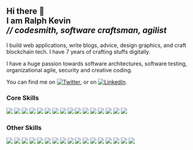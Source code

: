 <h2>
  Hi there 👋 <br/>
  I am Ralph Kevin <br/>
  <i>// codesmith, software craftsman, agilist</i>
</h1>

I build web applications, write blogs, advice, design graphics, and craft blockchain tech.
I have 7 years of crafting stuffs digitally.

I have a huge passion towards software architectures, software testing, organizational agile, security and creative coding.


<!-- Actual text -->

You can find me on [![Twitter][1.2]][1], or on [![LinkedIn][2.2]][2].

<!-- Icons -->

[1.2]: http://i.imgur.com/wWzX9uB.png (twitter icon without padding)
[2.2]: https://raw.githubusercontent.com/MartinHeinz/MartinHeinz/master/linkedin-3-16.png (LinkedIn icon without padding)

<!-- Links to your social media accounts -->

[1]: https://twitter.com/ralphcasipe1
[2]: https://www.linkedin.com/in/ralph-casipe/

### Core Skills
  
  ![](https://img.shields.io/badge/-JavaScript-2C3E50?style=for-the-badge&logo=javascript)
  ![](https://img.shields.io/badge/-TypeScript-2C3E50?style=for-the-badge&logo=typescript)
  ![](https://img.shields.io/badge/-Git-2C3E50?style=for-the-badge&logo=git)
  ![](https://img.shields.io/badge/-unix-2C3E50?style=for-the-badge&logo=linux)
  ![](https://img.shields.io/badge/-VSCode-2C3E50?style=for-the-badge&logo=visual-studio-code)
  ![](https://img.shields.io/badge/-MongoDB-2C3E50?style=for-the-badge&logo=mongodb)
  ![](https://img.shields.io/badge/-PostgreSQL-2C3E50?style=for-the-badge&logo=postgresql)
  ![](https://img.shields.io/badge/-Redis-2C3E50?style=for-the-badge&logo=redis)
  ![](https://img.shields.io/badge/-Bazel-2C3E50?style=for-the-badge&logo=bazel)
  ![](https://img.shields.io/badge/-CircleCI-2C3E50?style=for-the-badge&logo=circleci)
  ![](https://img.shields.io/badge/-Github%20Actions-2C3E50?style=for-the-badge&logo=github)
  ![](https://img.shields.io/badge/-GraphQL-2C3E50?style=for-the-badge&logo=graphql)
  ![](https://img.shields.io/badge/-Docker-2C3E50?style=for-the-badge&logo=docker)
  ![](https://img.shields.io/badge/-NodeJS-2C3E50?style=for-the-badge&logo=node)
  ![](https://img.shields.io/badge/-Express-2C3E50?style=for-the-badge&logo=express)
  ![](https://img.shields.io/badge/-Koa-2C3E50?style=for-the-badge&logo=koa)
  
### Other Skills
  ![](https://img.shields.io/badge/code-Ruby-blue?style=flat-square&logo=ruby)
  ![](https://img.shields.io/badge/code-Elixir-blue?style=flat-square&logo=elixir)
  ![](https://img.shields.io/badge/code-Go-blue?style=flat-square&logo=go)
  ![](https://img.shields.io/badge/database-RethinkDB-blue?style=flat-square&logo=rethinkdb)
  ![](https://img.shields.io/badge/mq-RabbitMQ-blue?style=flat-square&logo=rabbitmq)
  ![](https://img.shields.io/badge/mq-ActiveMQ-blue?style=flat-square&logo=activemq)
  ![](https://img.shields.io/badge/tool-Grafana-blue?style=flat-square&logo=grafana)
  ![](https://img.shields.io/badge/tool-Prometheus-blue?style=flat-square&logo=prometheus) 
  ![](https://img.shields.io/badge/tool-AWS-blue?style=flat-square&logo=aws)
  ![](https://img.shields.io/badge/tool-Kubernetes-blue?style=flat-square&logo=kubernetes)
  ![](https://img.shields.io/badge/test-Mocha-blue?style=flat-square&logo=mocha)
  ![](https://img.shields.io/badge/tool-Postman-blue?style=flat-square&logo=postman)
  ![](https://img.shields.io/badge/code-Gherkin-blue?style=flat-square&logo=gherkin)
  ![](https://img.shields.io/badge/framework-NestJS-blue?style=flat-square&logo=nestjs)
  ![](https://img.shields.io/badge/framework-Phoenix-blue?style=flat-square&logo=phoenix)
  ![](https://img.shields.io/badge/tool-Tokio-blue?style=flat-square)
  ![](https://img.shields.io/badge/database-Sled-blue?style=flat-square)

<!--
**ralphcasipe1/ralphcasipe1** is a ✨ _special_ ✨ repository because its `README.md` (this file) appears on your GitHub profile.

Here are some ideas to get you started:

- 🔭 I’m currently working on ...
- 🌱 I’m currently learning ...
- 👯 I’m looking to collaborate on ...
- 🤔 I’m looking for help with ...
- 💬 Ask me about ...
- 📫 How to reach me: ...
- 😄 Pronouns: ...
- ⚡ Fun fact: ...
-->
